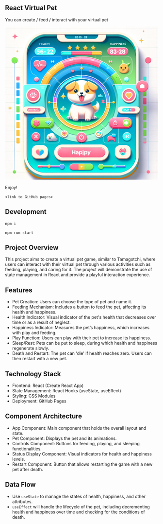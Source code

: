 ## React Virtual Pet

You can create / feed / interact with your virtual pet

![Sample UI](assets/image.webp)

Enjoy!

```
<link to GitHub pages>
```

## Development

```shell
npm i
```

```shell
npm run start
```

## Project Overview
This project aims to create a virtual pet game, similar to Tamagotchi, where users can interact with their virtual pet through various activities such as feeding, playing, and caring for it. The project will demonstrate the use of state management in React and provide a playful interaction experience.

## Features
* Pet Creation: Users can choose the type of pet and name it.
* Feeding Mechanism: Includes a button to feed the pet, affecting its health and happiness.
* Health Indicator: Visual indicator of the pet's health that decreases over time or as a result of neglect.
* Happiness Indicator: Measures the pet’s happiness, which increases with play and feeding.
* Play Function: Users can play with their pet to increase its happiness.
* Sleep/Rest: Pets can be put to sleep, during which health and happiness regenerate slowly.
* Death and Restart: The pet can 'die' if health reaches zero. Users can then restart with a new pet.

## Technology Stack
* Frontend: React (Create React App)
* State Management: React Hooks (useState, useEffect)
* Styling: CSS Modules
* Deployment: GitHub Pages

## Component Architecture
* App Component: Main component that holds the overall layout and state.
* Pet Component: Displays the pet and its animations.
* Controls Component: Buttons for feeding, playing, and sleeping functionalities.
* Status Display Component: Visual indicators for health and happiness levels.
* Restart Component: Button that allows restarting the game with a new pet after death.

## Data Flow
* Use `useState` to manage the states of health, happiness, and other attributes.
* `useEffect` will handle the lifecycle of the pet, including decrementing health and happiness over time and checking for the conditions of death.